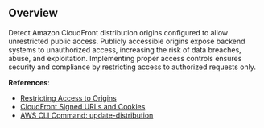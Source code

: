 ## Overview

Detect Amazon CloudFront distribution origins configured to allow unrestricted public access. Publicly accessible origins expose backend systems to unauthorized access, increasing the risk of data breaches, abuse, and exploitation. Implementing proper access controls ensures security and compliance by restricting access to authorized requests only.

**References**:
- [Restricting Access to Origins](https://docs.aws.amazon.com/AmazonCloudFront/latest/DeveloperGuide/private-content-restricting-access-to-origin.html)
- [CloudFront Signed URLs and Cookies](https://docs.aws.amazon.com/AmazonCloudFront/latest/DeveloperGuide/private-content-signed-urls.html)
- [AWS CLI Command: update-distribution](https://docs.aws.amazon.com/cli/latest/reference/cloudfront/update-distribution.html)
